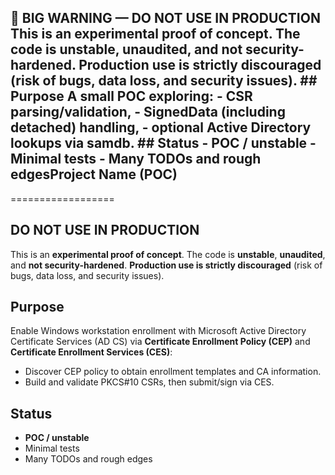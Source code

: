 ## 🚨 BIG WARNING — DO NOT USE IN PRODUCTION This is an **experimental proof of concept**. The code is **unstable**, **unaudited**, and **not security-hardened**. **Production use is strictly discouraged** (risk of bugs, data loss, and security issues). ## Purpose A small POC exploring: - CSR parsing/validation, - SignedData (including detached) handling, - optional Active Directory lookups via samdb. ## Status - **POC / unstable** - Minimal tests - Many TODOs and rough edgesProject Name (POC)
==================

DO NOT USE IN PRODUCTION
--------------------------------------

This is an **experimental proof of concept**. The code is **unstable**, **unaudited**, and **not security-hardened**.
**Production use is strictly discouraged** (risk of bugs, data loss, and security issues).

Purpose
-------

Enable Windows workstation enrollment with Microsoft Active Directory Certificate Services (AD CS)
via **Certificate Enrollment Policy (CEP)** and **Certificate Enrollment Services (CES)**:

- Discover CEP policy to obtain enrollment templates and CA information.
- Build and validate PKCS#10 CSRs, then submit/sign via CES.

Status
------

- **POC / unstable**
- Minimal tests
- Many TODOs and rough edges
